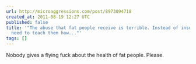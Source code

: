 ```yaml
---
url: http://microaggressions.com/post/8973094718
created_at: 2011-08-19 12:27 UTC
published: false
title: '"The abuse that fat people receive is terrible. Instead of insulting them,  we
  need to teach them how..."'
tags: []
---
```


Nobody gives a flying fuck about the health of fat people.  Please.
